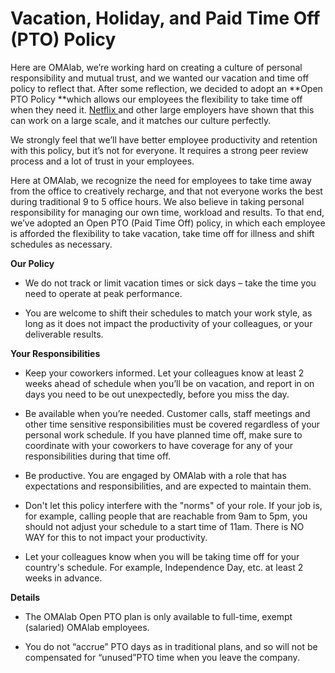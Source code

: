 # Vacation, Holiday, and Paid Time Off \(PTO\) Policy

Here are OMAlab, we’re working hard on creating a culture of personal responsibility and mutual trust, and we wanted our vacation and time off policy to reflect that. After some reflection, we decided to adopt an **Open PTO Policy **which allows our employees the flexibility to take time off when they need it. [Netflix ](http://www.netflix.com/)and other large employers have shown that this can work on a large scale, and it matches our culture perfectly.

We strongly feel that we’ll have better employee productivity and retention with this policy, but it’s not for everyone. It requires a strong peer review process and a lot of trust in your employees.

Here at OMAlab, we recognize the need for employees to take time away from the office to creatively recharge, and that not everyone works the best during traditional 9 to 5 office hours. We also believe in taking personal responsibility for managing our own time, workload and results. To that end, we’ve adopted an Open PTO \(Paid Time Off\) policy, in which each employee is afforded the flexibility to take vacation, take time off for illness and shift schedules as necessary.

**Our Policy**

* We do not track or limit vacation times or sick days – take the time you need to operate at peak performance.

* You are welcome to shift their schedules to match your work style, as long as it does not impact the productivity of your colleagues, or your deliverable results. 


**Your Responsibilities**

* Keep your coworkers informed. Let your colleagues know at least 2 weeks ahead of schedule when you’ll be on vacation, and report in on days you need to be out unexpectedly, before you miss the day.

* Be available when you’re needed. Customer calls, staff meetings and other time sensitive responsibilities must be covered regardless of your personal work schedule. If you have planned time off, make sure to coordinate with your coworkers to have coverage for any of your responsibilities during that time off.

* Be productive. You are engaged by OMAlab with a role that has expectations and responsibilities, and are expected to maintain them.

* Don't let this policy interfere with the "norms" of your role. If your job is, for example, calling people that are reachable from 9am to 5pm, you should not adjust your schedule to a start time of 11am.  There is NO WAY for this to not impact your productivity. 
* Let your colleagues know when you will be taking time off for your country's schedule. For example, Independence Day, etc. at least 2 weeks in advance.


**Details**

* The OMAlab Open PTO plan is only available to full-time, exempt \(salaried\) OMAlab employees.

* You do not “accrue” PTO days as in traditional plans, and so will not be compensated for “unused”PTO time when you leave the company.


